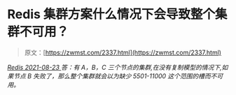 <!--yml
category: 未分类
date: 0001-01-01 00:00:00
-->

# Redis 集群方案什么情况下会导致整个集群不可用？

> 原文：[https://zwmst.com/2337.html](https://zwmst.com/2337.html)

   [ *Redis* ](https://zwmst.com/redis)*[ <time datetime="2021-08-23T09:49:30+08:00"> 2021-08-23 </time> ](https://zwmst.com/2337.html)  答：有 A，B，C 三个节点的集群,在没有复制模型的情况下,如果节点 B 失败了，那么整个集群就会以为缺少 5501-11000 这个范围的槽而不可用。*